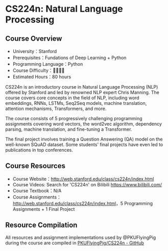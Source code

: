 # CS224n: Natural Language Processing

## Course Overview

- University：Stanford
- Prerequisites：Fundations of Deep Learning + Python
- Programming Language：Python
- Course Difficulty：🌟🌟🌟🌟
- Estimated Hours：80 hours

CS224n is an introductory course in Natural Language Processing (NLP) offered by Stanford and led by renowned NLP expert Chris Manning. The course covers core concepts in the field of NLP, including word embeddings, RNNs, LSTMs, Seq2Seq models, machine translation, attention mechanisms, Transformers, and more.

The course consists of 5 progressively challenging programming assignments covering word vectors, the word2vec algorithm, dependency parsing, machine translation, and fine-tuning a Transformer.

The final project involves training a Question Answering (QA) model on the well-known SQuAD dataset. Some students' final projects have even led to publications in top conferences.

## Course Resources

- Course Website：<http://web.stanford.edu/class/cs224n/index.html>
- Course Videos: Search for 'CS224n' on Bilibili <https://www.bilibili.com/>
- Course Textbook：N/A
- Course Assignments：<http://web.stanford.edu/class/cs224n/index.html>，5 Programming Assignments + 1 Final Project

## Resource Compilation

All resources and assignment implementations used by @PKUFlyingPig during the course are compiled in [PKUFlyingPig/CS224n - GitHub](https://github.com/PKUFlyingPig/CS224n)

